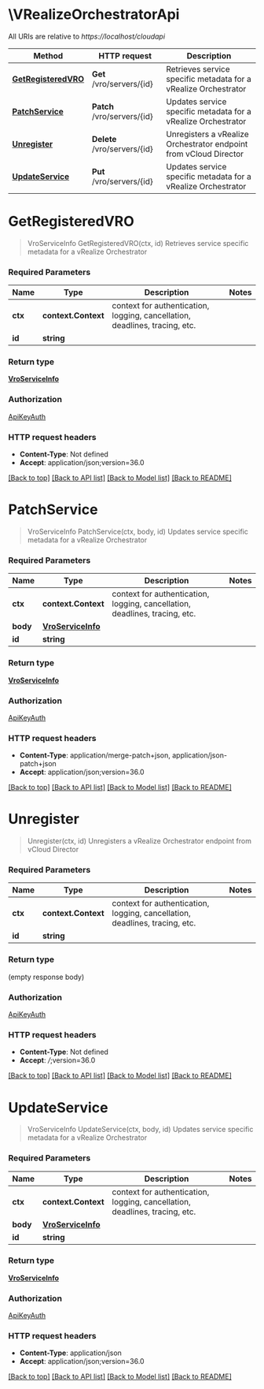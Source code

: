 # \VRealizeOrchestratorApi

All URIs are relative to *https://localhost/cloudapi*

Method | HTTP request | Description
------------- | ------------- | -------------
[**GetRegisteredVRO**](VRealizeOrchestratorApi.md#GetRegisteredVRO) | **Get** /vro/servers/{id} | Retrieves service specific metadata for a vRealize Orchestrator
[**PatchService**](VRealizeOrchestratorApi.md#PatchService) | **Patch** /vro/servers/{id} | Updates service specific metadata for a vRealize Orchestrator
[**Unregister**](VRealizeOrchestratorApi.md#Unregister) | **Delete** /vro/servers/{id} | Unregisters a vRealize Orchestrator endpoint from vCloud Director
[**UpdateService**](VRealizeOrchestratorApi.md#UpdateService) | **Put** /vro/servers/{id} | Updates service specific metadata for a vRealize Orchestrator


# **GetRegisteredVRO**
> VroServiceInfo GetRegisteredVRO(ctx, id)
Retrieves service specific metadata for a vRealize Orchestrator

### Required Parameters

Name | Type | Description  | Notes
------------- | ------------- | ------------- | -------------
 **ctx** | **context.Context** | context for authentication, logging, cancellation, deadlines, tracing, etc.
  **id** | **string**|  | 

### Return type

[**VroServiceInfo**](VROServiceInfo.md)

### Authorization

[ApiKeyAuth](../README.md#ApiKeyAuth)

### HTTP request headers

 - **Content-Type**: Not defined
 - **Accept**: application/json;version=36.0

[[Back to top]](#) [[Back to API list]](../README.md#documentation-for-api-endpoints) [[Back to Model list]](../README.md#documentation-for-models) [[Back to README]](../README.md)

# **PatchService**
> VroServiceInfo PatchService(ctx, body, id)
Updates service specific metadata for a vRealize Orchestrator

### Required Parameters

Name | Type | Description  | Notes
------------- | ------------- | ------------- | -------------
 **ctx** | **context.Context** | context for authentication, logging, cancellation, deadlines, tracing, etc.
  **body** | [**VroServiceInfo**](VroServiceInfo.md)|  | 
  **id** | **string**|  | 

### Return type

[**VroServiceInfo**](VROServiceInfo.md)

### Authorization

[ApiKeyAuth](../README.md#ApiKeyAuth)

### HTTP request headers

 - **Content-Type**: application/merge-patch+json, application/json-patch+json
 - **Accept**: application/json;version=36.0

[[Back to top]](#) [[Back to API list]](../README.md#documentation-for-api-endpoints) [[Back to Model list]](../README.md#documentation-for-models) [[Back to README]](../README.md)

# **Unregister**
> Unregister(ctx, id)
Unregisters a vRealize Orchestrator endpoint from vCloud Director

### Required Parameters

Name | Type | Description  | Notes
------------- | ------------- | ------------- | -------------
 **ctx** | **context.Context** | context for authentication, logging, cancellation, deadlines, tracing, etc.
  **id** | **string**|  | 

### Return type

 (empty response body)

### Authorization

[ApiKeyAuth](../README.md#ApiKeyAuth)

### HTTP request headers

 - **Content-Type**: Not defined
 - **Accept**: *_/_*;version=36.0

[[Back to top]](#) [[Back to API list]](../README.md#documentation-for-api-endpoints) [[Back to Model list]](../README.md#documentation-for-models) [[Back to README]](../README.md)

# **UpdateService**
> VroServiceInfo UpdateService(ctx, body, id)
Updates service specific metadata for a vRealize Orchestrator

### Required Parameters

Name | Type | Description  | Notes
------------- | ------------- | ------------- | -------------
 **ctx** | **context.Context** | context for authentication, logging, cancellation, deadlines, tracing, etc.
  **body** | [**VroServiceInfo**](VroServiceInfo.md)|  | 
  **id** | **string**|  | 

### Return type

[**VroServiceInfo**](VROServiceInfo.md)

### Authorization

[ApiKeyAuth](../README.md#ApiKeyAuth)

### HTTP request headers

 - **Content-Type**: application/json
 - **Accept**: application/json;version=36.0

[[Back to top]](#) [[Back to API list]](../README.md#documentation-for-api-endpoints) [[Back to Model list]](../README.md#documentation-for-models) [[Back to README]](../README.md)

